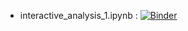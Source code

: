 
- interactive_analysis_1.ipynb : [![Binder](https://mybinder.org/badge_logo.svg)](https://mybinder.org/v2/gh/gozsari/binder_trial_v1/HEAD?labpath=voila%2Frender%2Finteractive_analysis.ipynb)
